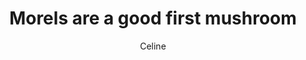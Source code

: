 ---
title: Morels are a good first mushroom
author: Celine
layout: multipage
order: celine
chapter: '018d'
links:
  - text: Next
    to: '/pieces/celine/019b'
season: winter
post-count: 799
rank: Veteran
---